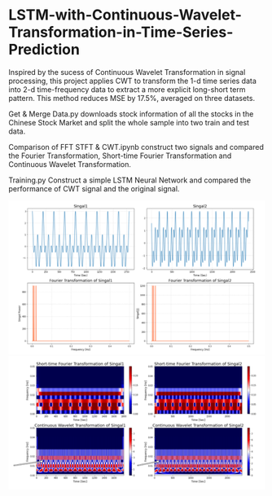 # LSTM-with-Continuous-Wavelet-Transformation-in-Time-Series-Prediction
Inspired by the sucess of Continuous Wavelet Transformation in signal processing, this project applies CWT to transform the 1-d time series data into 2-d time-frequency data to extract a more explicit long-short term pattern. This method reduces MSE by 17.5%, averaged on three datasets.

Get & Merge Data.py downloads stock information of all the stocks in the Chinese Stock Market and split the whole sample into two train and test data.

Comparison of FFT STFT & CWT.ipynb construct two signals and compared the Fourier Transformation, Short-time Fourier Transformation and Continuous Wavelet Transformation.

Training.py Construct a simple LSTM Neural Network and compared the performance of CWT signal and the original signal.

![Original Signal and FTT](https://github.com/RuichongWang/LSTM-with-Continuous-Wavelet-Transformation-in-Time-Series-Prediction/blob/main/Original%20Signal%20and%20FTT.png?raw=true)
![STFT & CWT](https://github.com/RuichongWang/LSTM-with-Continuous-Wavelet-Transformation-in-Time-Series-Prediction/blob/main/STFT%20%26%20CWT.png?raw=true)
